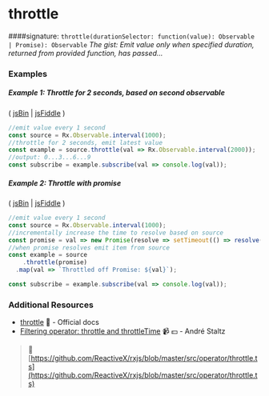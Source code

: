 # throttle
####signature: `throttle(durationSelector: function(value): Observable | Promise): Observable`
*The gist: Emit value only when specified duration, returned from provided function, has passed...*

### Examples

##### Example 1: Throttle for 2 seconds, based on second observable

( [jsBin](http://jsbin.com/wohefujipo/1/edit?js,console) | [jsFiddle](https://jsfiddle.net/btroncone/h8na4m0p/) )

```js
//emit value every 1 second
const source = Rx.Observable.interval(1000);
//throttle for 2 seconds, emit latest value
const example = source.throttle(val => Rx.Observable.interval(2000));
//output: 0...3...6...9
const subscribe = example.subscribe(val => console.log(val));
```

##### Example 2: Throttle with promise

( [jsBin](http://jsbin.com/seyaguwunu/1/edit?js,console) | [jsFiddle](https://jsfiddle.net/btroncone/w5Lbzz9f/) )

```js
//emit value every 1 second
const source = Rx.Observable.interval(1000);
//incrementally increase the time to resolve based on source
const promise = val => new Promise(resolve => setTimeout(() => resolve(`Resolved: ${val}`), val * 100));
//when promise resolves emit item from source
const example = source
	.throttle(promise)
  .map(val => `Throttled off Promise: ${val}`);

const subscribe = example.subscribe(val => console.log(val));
```


### Additional Resources
* [throttle](http://reactivex.io/rxjs/class/es6/Observable.js~Observable.html#instance-method-throttle) :newspaper: - Official docs
* [Filtering operator: throttle and throttleTime](https://egghead.io/lessons/rxjs-filtering-operators-throttle-and-throttletime?course=rxjs-beyond-the-basics-operators-in-depth) :video_camera: :dollar: - André Staltz


> :file_folder: [https://github.com/ReactiveX/rxjs/blob/master/src/operator/throttle.ts](https://github.com/ReactiveX/rxjs/blob/master/src/operator/throttle.ts)